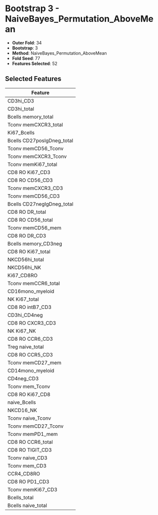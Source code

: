# Bootstrap 3 - NaiveBayes_Permutation_AboveMean

- **Outer Fold**: 34
- **Bootstrap**: 3
- **Method**: NaiveBayes_Permutation_AboveMean
- **Fold Seed**: 77
- **Features Selected**: 52

## Selected Features

| Feature |
|---------|
| CD3hi_CD3 |
| CD3hi_total |
| Bcells memory_total |
| Tconv memCXCR3_total |
| Ki67_Bcells |
| Bcells CD27posIgDneg_total |
| Tconv memCD56_Tconv |
| Tconv memCXCR3_Tconv |
| Tconv memKi67_total |
| CD8  RO Ki67_CD3 |
| CD8 RO CD56_CD3 |
| Tconv memCXCR3_CD3 |
| Tconv memCD56_CD3 |
| Bcells CD27negIgDneg_total |
| CD8 RO DR_total |
| CD8 RO CD56_total |
| Tconv memCD56_mem |
| CD8 RO DR_CD3 |
| Bcells memory_CD3neg |
| CD8 RO Ki67_total |
| NKCD56hi_total |
| NKCD56hi_NK |
| Ki67_CD8RO |
| Tconv memCCR6_total |
| CD16mono_myeloid |
| NK Ki67_total |
| CD8 RO intB7_CD3 |
| CD3hi_CD4neg |
| CD8 RO CXCR3_CD3 |
| NK Ki67_NK |
| CD8 RO CCR6_CD3 |
| Treg naive_total |
| CD8 RO CCR5_CD3 |
| Tconv memCD27_mem |
| CD14mono_myeloid |
| CD4neg_CD3 |
| Tconv mem_Tconv |
| CD8 RO Ki67_CD8 |
| naive_Bcells |
| NKCD16_NK |
| Tconv naive_Tconv |
| Tconv memCD27_Tconv |
| Tconv memPD1_mem |
| CD8 RO CCR6_total |
| CD8 RO TIGIT_CD3 |
| Tconv naive_CD3 |
| Tconv mem_CD3 |
| CCR4_CD8RO |
| CD8 RO PD1_CD3 |
| Tconv memKi67_CD3 |
| Bcells_total |
| Bcells naive_total |
